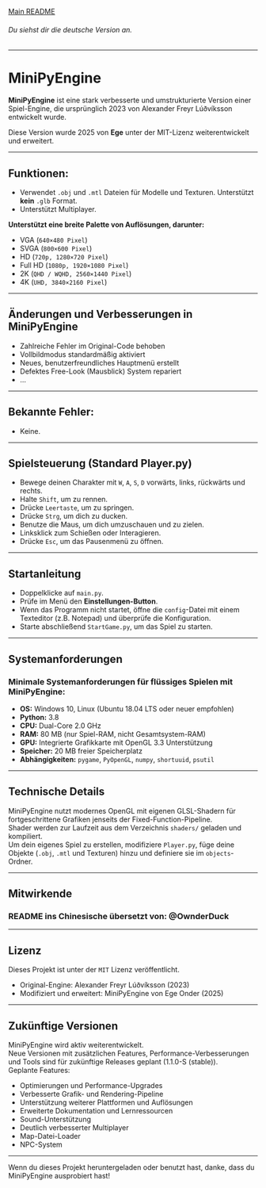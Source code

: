 [Main README](README.md)
###### Du siehst dir die deutsche Version an.

---

# MiniPyEngine

**MiniPyEngine** ist eine stark verbesserte und umstrukturierte Version einer Spiel-Engine, die ursprünglich 2023 von Alexander Freyr Lúðvíksson entwickelt wurde.

Diese Version wurde 2025 von **Ege** unter der MIT-Lizenz weiterentwickelt und erweitert.

---

## Funktionen:
- Verwendet `.obj` und `.mtl` Dateien für Modelle und Texturen. Unterstützt **kein** `.glb` Format.  
- Unterstützt Multiplayer.

**Unterstützt eine breite Palette von Auflösungen, darunter:**  
- VGA (`640×480 Pixel`)  
- SVGA (`800×600 Pixel`)  
- HD (`720p, 1280×720 Pixel`)  
- Full HD (`1080p, 1920×1080 Pixel`)  
- 2K (`QHD / WQHD, 2560×1440 Pixel`)  
- 4K (`UHD, 3840×2160 Pixel`)

---

## Änderungen und Verbesserungen in MiniPyEngine

- Zahlreiche Fehler im Original-Code behoben  
- Vollbildmodus standardmäßig aktiviert  
- Neues, benutzerfreundliches Hauptmenü erstellt  
- Defektes Free-Look (Mausblick) System repariert  
- ...

---

## Bekannte Fehler:
- Keine.

---

## Spielsteuerung (Standard Player.py)

- Bewege deinen Charakter mit `W`, `A`, `S`, `D` vorwärts, links, rückwärts und rechts.  
- Halte `Shift`, um zu rennen.  
- Drücke `Leertaste`, um zu springen.  
- Drücke `Strg`, um dich zu ducken.  
- Benutze die Maus, um dich umzuschauen und zu zielen.  
- Linksklick zum Schießen oder Interagieren.  
- Drücke `Esc`, um das Pausenmenü zu öffnen.

---

## Startanleitung

- Doppelklicke auf `main.py`.  
- Prüfe im Menü den **Einstellungen-Button**.  
- Wenn das Programm nicht startet, öffne die `config`-Datei mit einem Texteditor (z.B. Notepad) und überprüfe die Konfiguration.  
- Starte abschließend `StartGame.py`, um das Spiel zu starten.

---

## Systemanforderungen

### Minimale Systemanforderungen für flüssiges Spielen mit **MiniPyEngine**:

- **OS:** Windows 10, Linux (Ubuntu 18.04 LTS oder neuer empfohlen)  
- **Python:** 3.8  
- **CPU:** Dual-Core 2.0 GHz  
- **RAM:** 80 MB (nur Spiel-RAM, nicht Gesamtsystem-RAM)  
- **GPU:** Integrierte Grafikkarte mit OpenGL 3.3 Unterstützung  
- **Speicher:** 20 MB freier Speicherplatz  
- **Abhängigkeiten:** `pygame`, `PyOpenGL`, `numpy`, `shortuuid`, `psutil`

---

## Technische Details

MiniPyEngine nutzt modernes OpenGL mit eigenen GLSL-Shadern für fortgeschrittene Grafiken jenseits der Fixed-Function-Pipeline.  
Shader werden zur Laufzeit aus dem Verzeichnis `shaders/` geladen und kompiliert.  
Um dein eigenes Spiel zu erstellen, modifiziere `Player.py`, füge deine Objekte (`.obj`, `.mtl` und Texturen) hinzu und definiere sie im `objects`-Ordner.

---

## Mitwirkende

### README ins Chinesische übersetzt von: @OwnderDuck

---

## Lizenz

Dieses Projekt ist unter der `MIT` Lizenz veröffentlicht.

- Original-Engine: Alexander Freyr Lúðvíksson (2023)  
- Modifiziert und erweitert: MiniPyEngine von Ege Onder (2025)

---

## Zukünftige Versionen

MiniPyEngine wird aktiv weiterentwickelt.  
Neue Versionen mit zusätzlichen Features, Performance-Verbesserungen und Tools sind für zukünftige Releases geplant (1.1.0-S (stable)).  
Geplante Features:

- Optimierungen und Performance-Upgrades  
- Verbesserte Grafik- und Rendering-Pipeline  
- Unterstützung weiterer Plattformen und Auflösungen  
- Erweiterte Dokumentation und Lernressourcen  
- Sound-Unterstützung  
- Deutlich verbesserter Multiplayer  
- Map-Datei-Loader  
- NPC-System

---

Wenn du dieses Projekt heruntergeladen oder benutzt hast, danke, dass du MiniPyEngine ausprobiert hast!
